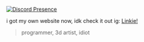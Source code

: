[![Discord Presence](https://lanyard.cnrad.dev/api/1123896290024108093)](https://discord.com/users/1123896290024108093)

i got my own website now, idk check it out ig: [Linkie!](https://45i.is-a.dev)

> programmer, 3d artist, idiot
